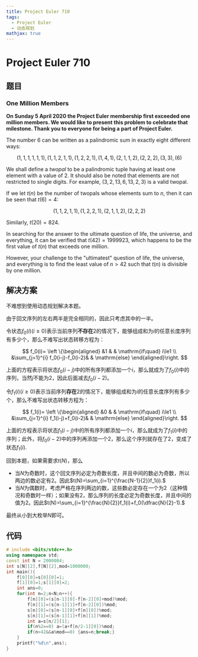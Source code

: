 ```yaml
---
title: Project Euler 710
tags:
  - Project Euler
  - 动态规划
mathjax: true
---
```

<escape><!-- more --></escape>

# Project Euler 710

## 题目

### One Million Members

**On Sunday 5 April 2020 the Project Euler membership first exceeded one million members. We would like to present this problem to celebrate that milestone. Thank you to everyone for being a part of Project Euler.**

The number $6$ can be written as a palindromic sum in exactly eight different ways:

$$(1, 1, 1, 1, 1, 1), (1, 1, 2, 1, 1), (1, 2, 2, 1), (1, 4, 1), (2, 1, 1, 2), (2, 2, 2), (3, 3), (6)$$

We shall define a *twopal* to be a palindromic tuple having at least one element with a value of $2$. It should also be noted that elements are not restricted to single digits. For example, $(3, 2, 13, 6, 13, 2, 3)$ is a valid twopal.

If we let $t(n)$ be the number of twopals whose elements sum to $n$, then it can be seen that $t(6) = 4$:

$$(1, 1, 2, 1, 1), (1, 2, 2, 1), (2, 1, 1, 2), (2, 2, 2)$$

Similarly, $t(20) = 824$.

In searching for the answer to the ultimate question of life, the universe, and everything, it can be verified that $t(42) = 1999923$, which happens to be the first value of $t(n)$ that exceeds one million.

However, your challenge to the "ultimatest" question of life, the universe, and everything is to find the least value of $n \gt 42$ such that $t(n)$ is divisible by one million.

## 解决方案

不难想到使用动态规划解决本题。

由于回文序列的左右两半是完全相同的，因此只考虑其中的一半。

令状态$f_0(i)(i\ge 0)$表示当前序列**不存在**$2$的情况下，能够组成和为$i$的任意长度序列有多少个，那么不难写出状态转移方程为：

$$
f_0(i)=
\left \{\begin{aligned}
  &1 & & \mathrm{if\quad} i\le1 \\
  &\sum_{j=1}^{i} f_0(i-j)-f_0(i-2)& & \mathrm{else}
\end{aligned}\right.
$$

上面的方程表示将状态$f_0(i-j)$中的所有序列都添加一个$i$，那么就成为了$f_0(i)$中的序列，当然$j$不能为$2$，因此后面减去$f_0(i-2)$。

令$f_1(i)(i\ge 0)$表示当前序列**存在**$2$的情况下，能够组成和为$i$的任意长度序列有多少个，那么不难写出状态转移方程为：

$$
f_1(i)=
\left \{\begin{aligned}
  &0 & & \mathrm{if\quad} i\le1 \\
  &\sum_{j=1}^{i} f_1(i-j)+f_0(i-2)& & \mathrm{else}
\end{aligned}\right.
$$

上面的方程表示将状态$f_1(i-j)$中的所有序列都添加一个$i$，那么就成为了$f_1(i)$中的序列；此外，将$f_0(i-2)$中的序列再添加一个$2$，那么这个序列就存在了$2$，变成了状态$f_1(i)$.

回到本题，如果需要求$t(N)$，那么

- 当$N$为奇数时，这个回文序列必定为奇数长度，并且中间的数必为奇数，所以两边的数必定有$2$。因此$t(N)=\sum_{i=1}^{\frac{N-1}{2}}f_1(i).$
- 当$N$为偶数时，考虑严格在序列两边的数，这些数必定存在一个为$2$（这种情况和奇数时一样）；如果没有$2$，那么序列的长度必定为奇数长度，并且中间的值为$2$。因此$t(N)=\sum_{i=1}^{\frac{N}{2}}f_1(i)+f_0(\dfrac{N}{2}-1).$

最终从小到大枚举$N$即可。

## 代码

```C++
# include <bits/stdc++.h>
using namespace std;
const int N = 2000004;
int s[N][2],f[N][2],mod=1000000;
int main(){
    f[0][0]=s[0][0]=1;
    f[1][0]=1;s[1][0]=2;
    int ans=0;
    for(int n=2;n<N;n++){
        f[n][0]=(s[n-1][0]-f[n-2][0]+mod)%mod;
        f[n][1]=(s[n-1][1]+f[n-2][0])%mod;
        s[n][0]=(s[n-1][0]+f[n][0])%mod;
        s[n][1]=(s[n-1][1]+f[n][1])%mod;
        int a=s[n/2][1];
        if(n%2==0) a=(a+f[n/2-1][0])%mod;
        if(n>42&&a%mod==0) {ans=n;break;}
    }
    printf("%d\n",ans);
}
```
